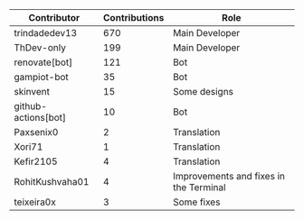 | Contributor | Contributions | Role |
| ------------ | -------------- | ---- |
| trindadedev13 | 670 | Main Developer |
| ThDev-only | 199 | Main Developer |
| renovate[bot] | 121 | Bot |
| gampiot-bot | 35 | Bot |
| skinvent | 15 | Some designs |
| github-actions[bot] | 10 | Bot |
| Paxsenix0 | 2 | Translation |
| Xori71 | 1 | Translation |
| Kefir2105 | 4 | Translation |
| RohitKushvaha01 | 4 | Improvements and fixes in the Terminal |
| teixeira0x | 3 | Some fixes |
